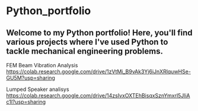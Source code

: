 # Python_portfolio
## Welcome to my Python portfolio! Here, you'll find various projects where I've used Python to tackle mechanical engineering problems.

FEM Beam Vibration Analysis
https://colab.research.google.com/drive/1zVtMi_B9vAk3Yj6iJnXRlquwHSe-GU5M?usp=sharing

Lumped Speaker analisys
https://colab.research.google.com/drive/14zsIvxOXTEhBisqxSznYmxrl5JliAc1l?usp=sharing
